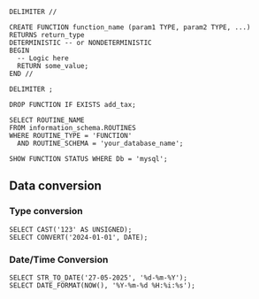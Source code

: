 ```mysql
DELIMITER //

CREATE FUNCTION function_name (param1 TYPE, param2 TYPE, ...)
RETURNS return_type
DETERMINISTIC -- or NONDETERMINISTIC
BEGIN
  -- Logic here
  RETURN some_value;
END //

DELIMITER ;

```

```mysql
DROP FUNCTION IF EXISTS add_tax;
```

```mysql
SELECT ROUTINE_NAME
FROM information_schema.ROUTINES
WHERE ROUTINE_TYPE = 'FUNCTION'
  AND ROUTINE_SCHEMA = 'your_database_name';

```

```mysql
SHOW FUNCTION STATUS WHERE Db = 'mysql';
```

## Data conversion
### Type conversion
```mysql
SELECT CAST('123' AS UNSIGNED);
SELECT CONVERT('2024-01-01', DATE);
```

### Date/Time Conversion
```mysql
SELECT STR_TO_DATE('27-05-2025', '%d-%m-%Y');
SELECT DATE_FORMAT(NOW(), '%Y-%m-%d %H:%i:%s');
```